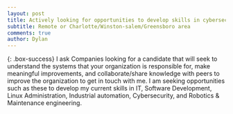 ```yaml
---
layout: post
title: Actively looking for opportunities to develop skills in cybersecurity, system administration, and industrial controls
subtitle: Remote or Charlotte/Winston-salem/Greensboro area 
comments: true
author: Dylan
---
```


{: .box-success}
I ask Companies looking for a candidate that will seek to understand the systems that your organization is responsible for, make meaningful improvements, and collaborate/share knowledge with peers to improve the organization to get in touch with me. I am seeking opportunities such as these to develop my current skills in IT, Software Development, Linux Administration, Industrial automation, Cybersecurity, and Robotics & Maintenance engineering.  

